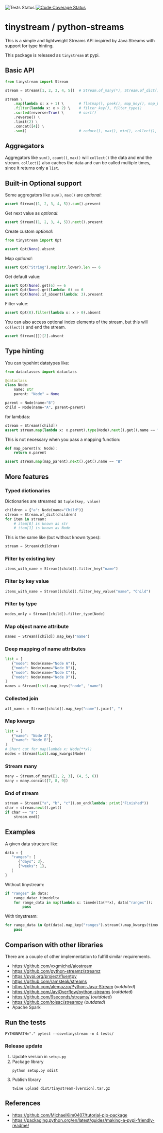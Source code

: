 ![Tests Status](https://github.com/mreiche/python-streams/actions/workflows/tests.yml/badge.svg)
[![Code Coverage Status](https://codecov.io/github/mreiche/python-streams/branch/main/graph/badge.svg)](https://app.codecov.io/github/mreiche/python-streams)

# tinystream / python-streams

This is a simple and lightweight Streams API inspired by Java Streams with support for type hinting.

This package is released as `tinystream` at pypi.

## Basic API

```python
from tinystream import Stream

stream = Stream([1, 2, 3, 4, 5])  # Stream.of_many(*), Stream.of_dict()

stream \
    .map(lambda x: x + 1) \       # flatmap(), peek(), map_key(), map_kwargs(), map_keys()
    .filter(lambda x: x > 2) \    # filter_key(), filter_type()
    .sorted(reverse=True) \       # sort()
    .reverse() \
    .limit(2) \
    .concat([4]) \
    .sum()                        # reduce(), max(), min(), collect(), count(), find()
```

## Aggregators

Aggregators like `sum()`, `count()`, `max()` will `collect()` the data and end the stream. `collect()` also caches the data and can be called multiple times, since it returns only a `list`.

## Built-in Optional support

Some aggregators like `sum()`, `max()` are *optional*:

```python
assert Stream((1, 2, 3, 4, 5)).sum().present
```

Get next value as *optional*:

```python
assert Stream((1, 2, 3, 4, 5)).next().present
```

Create custom *optional*:

```python
from tinystream import Opt

assert Opt(None).absent
```

Map *optional*:
```python
assert Opt("String").map(str.lower).len == 6
```

Get default value:
```python
assert Opt(None).get(6) == 6
assert Opt(None).get(lambda: 6) == 6
assert Opt(None).if_absent(lambda: 3).present
```

Filter value:

```python
assert Opt(0).filter(lambda x: x > 0).absent
```

You can also access optional index elements of the stream, but this will `collect()` and end the stream.
```python
assert Stream([])[2].absent
```

## Type hinting

You can typehint datatypes like:

```python
from dataclasses import dataclass

@dataclass
class Node:
    name: str
    parent: "Node" = None

parent = Node(name="B")
child = Node(name="A", parent=parent)
```

for lambdas:

```python
stream = Stream([child])
assert stream.map(lambda x: x.parent).type(Node).next().get().name == "B"
```

This is not necessary when you pass a mapping function:
```python
def map_parent(n: Node):
    return n.parent

assert stream.map(map_parent).next().get().name == "B"
```

## More features

### Typed dictionaries

Dictionaries are streamed as `tuple(key, value)`

```python
children = {"a": Node(name="Child")} 
stream = Stream.of_dict(children)
for item in stream:
    # item[0] is known as str
    # item[1] is known as Node
```

This is the same like (but without known types):
```python
stream = Stream(children)
```

### Filter by existing key
```python
items_with_name = Stream([child]).filter_key("name")
```

### Filter by key value
```python
items_with_name = Stream([child]).filter_key_value("name", "Child")
```

### Filter by type
```python
nodes_only = Stream([child]).filter_type(Node)
```

### Map object name attribute
```python
names = Stream([child]).map_key("name")
```

### Deep mapping of name attributes
```python
list = [
   {"node": Node(name="Node A")},
   {"node": Node(name="Node B")},
   {"node": Node(name="Node C")},
   {"node": Node(name="Node D")},
]
names = Stream(list).map_keys("node", "name")
```

### Collected join

```python
all_names = Stream([child]).map_key("name").join(", ")
```

### Map kwargs
```python
list = [
   {"name": "Node A"},
   {"name": "Node B"},
]
# Short cut for map(lambda x: Node(**x))
nodes = Stream(list).map_kwargs(Node)
```

### Stream many

```python
many = Stream.of_many([1, 2, 3], (4, 5, 6))
many = many.concat([7, 8, 9])
```

### End of stream
```python
stream = Stream(["a", "b", "c"]).on_end(lambda: print("Finished"))
char = stream.next().get()
if char == "a":
    stream.end()
```

## Examples

A given data structure like:
```python
data = {
   "ranges": [
      {"days": 3},
      {"weeks": 1},
   ]
}
```

Without tinystream:
```python
if "ranges" in data:
    range_data: timedelta
    for range_data in map(lambda x: timedelta(**x), data["ranges"]):
        pass
```

With tinystream:
```python
for range_data in Opt(data).map_key("ranges").stream().map_kwargs(timedelta):
    pass
```

## Comparison with other libraries

There are a couple of other implementation to fulfill similar requirements.

- https://github.com/vxgmichel/aiostream
- https://github.com/python-streamz/streamz
- https://pypi.org/project/fluentpy
- https://github.com/ramsteak/streams 
- https://github.com/alemazzo/Python-Java-Stream  (*outdated*)
- https://github.com/JaviOverflow/python-streams (*outdated*)
- https://github.com/9seconds/streams/ (*outdated*)
- https://github.com/tolsac/streampy (*outdated*)
- Apache Spark

## Run the tests

```shell
PYTHONPATH="." pytest --cov=tinystream -n 4 tests/
```

### Release update
1. Update version in `setup.py`
2. Package library
    ```shell
    python setup.py sdist
    ```
3. Publish library
    ```shell
    twine upload dist/tinystream-[version].tar.gz
    ```

## References

- https://github.com/MichaelKim0407/tutorial-pip-package
- https://packaging.python.org/en/latest/guides/making-a-pypi-friendly-readme/
